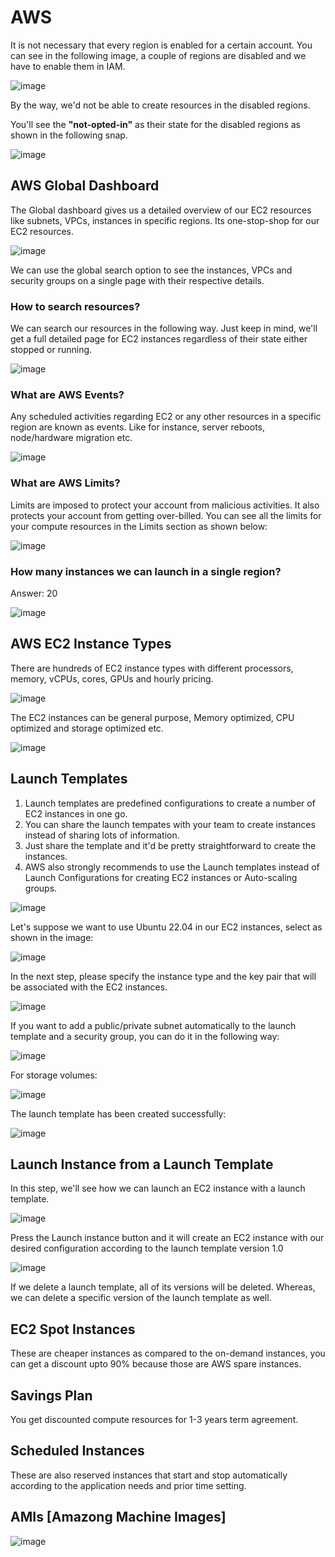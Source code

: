 # AWS

It is not necessary that every region is enabled for a certain account. You can see in the following image, a couple of regions are disabled and we have to enable them in IAM. 

![image](https://user-images.githubusercontent.com/21220549/235868422-30bd7dd0-3754-4a51-9f77-862826d2e555.png)

By the way, we'd not be able to create resources in the disabled regions.

You'll see the **"not-opted-in"** as their state for the disabled regions as shown in the following snap.

![image](https://user-images.githubusercontent.com/21220549/235870190-f35a5510-2c54-4787-9d14-822861662390.png)

## AWS Global Dashboard

The Global dashboard gives us a detailed overview of our EC2 resources like subnets, VPCs, instances in specific regions. Its one-stop-shop for our EC2 resources.

![image](https://user-images.githubusercontent.com/21220549/235869113-70ca225e-975d-4f9a-9745-99381e6d3210.png)

We can use the global search option to see the instances, VPCs and security groups on a single page with their respective details. 

### How to search resources?

We can search our resources in the following way. Just keep in mind, we'll get a full detailed page for EC2 instances regardless of their state either stopped or running.

![image](https://user-images.githubusercontent.com/21220549/235871233-2c8f50da-598d-4f35-9ba6-653d36475b0a.png)

### What are AWS Events?

Any scheduled activities regarding EC2 or any other resources in a specific region are known as events. Like for instance, server reboots, node/hardware migration etc.

![image](https://user-images.githubusercontent.com/21220549/235906091-9a6fd0c2-9ab1-473a-9d74-d6b369312be8.png)

### What are AWS Limits?

Limits are imposed to protect your account from malicious activities. It also protects your account from getting over-billed. You can see all the limits for your compute resources in the Limits section as shown below:

![image](https://user-images.githubusercontent.com/21220549/235908119-da0fcc4e-58f2-4ef2-ad38-dc86d433f06a.png)

### How many instances we can launch in a single region?

Answer: 20

![image](https://user-images.githubusercontent.com/21220549/235907906-9154be75-ecbe-40d1-9976-b2bd88c21875.png)

## AWS EC2 Instance Types
There are hundreds of EC2 instance types with different processors, memory, vCPUs, cores, GPUs and hourly pricing.

![image](https://user-images.githubusercontent.com/21220549/235932121-f7e8fd98-8615-4412-a393-76289adfc875.png)

The EC2 instances can be general purpose, Memory optimized, CPU optimized and storage optimized etc.

![image](https://user-images.githubusercontent.com/21220549/235931475-f20fac73-1bd3-4d60-9803-c4d56e922259.png)

## Launch Templates

1. Launch templates are predefined configurations to create a number of EC2 instances in one go. 
2. You can share the launch tempates with your team to create instances instead of sharing lots of information. 
3. Just share the template and it'd be pretty straightforward to create the instances. 
4. AWS also strongly recommends to use the Launch templates instead of Launch Configurations for creating EC2 instances or Auto-scaling groups.

![image](https://user-images.githubusercontent.com/21220549/236186946-96de6450-8e07-468e-b5b2-d68c3893008e.png)

Let's suppose we want to use Ubuntu 22.04 in our EC2 instances, select as shown in the image:

![image](https://user-images.githubusercontent.com/21220549/236187111-135fd76c-714b-432c-a158-ef4bfdd5c1d0.png)

In the next step, please specify the instance type and the key pair that will be associated with the EC2 instances.

![image](https://user-images.githubusercontent.com/21220549/236187572-486019c2-b7da-4931-b496-43eccab91ceb.png)

If you want to add a public/private subnet automatically to the launch template and a security group, you can do it in the following way:

![image](https://user-images.githubusercontent.com/21220549/236188012-226e5bc3-dcd3-4b1f-8a8e-f9837c2c8153.png)

For storage volumes:

![image](https://user-images.githubusercontent.com/21220549/236188151-3b72fd0b-8e3f-4f49-adf9-931db4ac182e.png)

The launch template has been created successfully:

![image](https://user-images.githubusercontent.com/21220549/236188308-235df6a8-b38c-40ad-b49d-527613b4b484.png)

## Launch Instance from a Launch Template

In this step, we'll see how we can launch an EC2 instance with a launch template.

![image](https://user-images.githubusercontent.com/21220549/236188659-bd643545-6da5-42e0-8c5f-b91650244890.png)

Press the Launch instance button and it will create an EC2 instance with our desired configuration according to the launch template version 1.0

![image](https://user-images.githubusercontent.com/21220549/236189017-60a7d204-8e45-4aa3-9ca5-523fd724a70d.png)

If we delete a launch template, all of its versions will be deleted. Whereas, we can delete a specific version of the launch template as well.

## EC2 Spot Instances

These are cheaper instances as compared to the on-demand instances, you can get a discount upto 90% because those are AWS spare instances.

## Savings Plan

You get discounted compute resources for 1-3 years term agreement.

## Scheduled Instances

These are also reserved instances that start and stop automatically according to the application needs and prior time setting.

## AMIs [Amazong Machine Images]

![image](https://user-images.githubusercontent.com/21220549/236218047-044b1ceb-5ade-4d7a-90dc-fb332d01e6a7.png)
